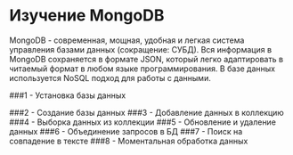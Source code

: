 #  Изучение MongoDB

MongoDB - современная, мощная, удобная и легкая система управления базами данных (сокращение: СУБД). Вся информация в MongoDB сохраняется в формате JSON, который легко адаптировать в читаемый формат в любом языке программирования. В базе данных используется NoSQL подход для работы с данными.


###1 - Установка базы данных

###2 - Создание базы данных
###3 - Добавление данных в коллекцию
###4 - Выборка данных из коллекции
###5 - Обновление и удаление данных
###6 - Объединение запросов в БД
###7 - Поиск на совпадение в тексте
###8 - Моментальная обработка данных
